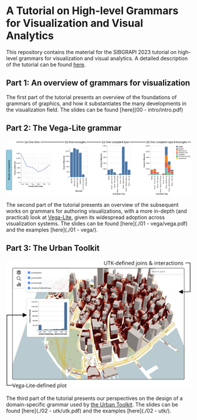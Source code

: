 # A Tutorial on High-level Grammars for Visualization and Visual Analytics

This repository contains the material for the SIBGRAPI 2023 tutorial on high-level grammars for visualization and visual analytics. A detailed description of the tutorial can be found [here](grammars.pdf).

## Part 1: An overview of grammars for visualization

The first part of the tutorial presents an overview of the foundations of grammars of graphics, and how it substantiates the many developments in the visualization field. The slides can be found [here](00 - intro/intro.pdf)

## Part 2: The Vega-Lite grammar

![Vega-Lite](vega-lite.png)

The second part of the tutorial presents an overview of the subsequent works on grammars for authoring visualizations, with a more in-depth (and practical) look at [Vega-Lite](https://vega.github.io/vega-lite/), given its widespread adoption across visualization systems. The slides can be found [here](./01 - vega/vega.pdf) and the examples [here](./01 - vega/).

## Part 3: The Urban Toolkit

![The Urban Toolkit](utk.png)

The third part of the tutorial presents our perspectives on the design of a domain-specific grammar used by [the Urban Toolkit](http://urbantk.org). The slides can be found [here](./02 - utk/utk.pdf) and the examples [here](./02 - utk/).
